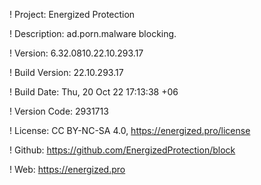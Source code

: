 ! Project: Energized Protection

! Description: ad.porn.malware blocking.

! Version: 6.32.0810.22.10.293.17

! Build Version: 22.10.293.17

! Build Date: Thu, 20 Oct 22 17:13:38 +06

! Version Code: 2931713

! License: CC BY-NC-SA 4.0, https://energized.pro/license

! Github: https://github.com/EnergizedProtection/block

! Web: https://energized.pro
